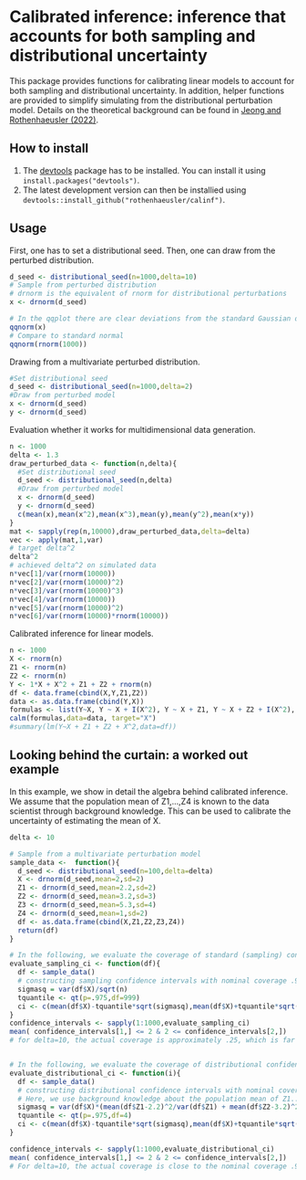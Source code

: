 # Calibrated inference: inference that accounts for both sampling and distributional uncertainty


This package provides functions for calibrating linear models to account for both sampling and distributional uncertainty. In addition, helper functions are provided to simplify simulating from the distributional perturbation model. Details on the theoretical background can be found in [Jeong and Rothenhaeusler (2022)](https://arxiv.org/abs/2202.11886).

## How to install

1. The [devtools](https://github.com/hadley/devtools) package has to be installed. You can install it using  `install.packages("devtools")`.
2. The latest development version can then be installied using `devtools::install_github("rothenhaeusler/calinf")`.

## Usage

First, one has to set a distributional seed. Then, one can draw from the perturbed distribution.

```R
d_seed <- distributional_seed(n=1000,delta=10)
# Sample from perturbed distribution 
# drnorm is the equivalent of rnorm for distributional perturbations
x <- drnorm(d_seed)

# In the qqplot there are clear deviations from the standard Gaussian distribution
qqnorm(x)
# Compare to standard normal
qqnorm(rnorm(1000))
```

Drawing from a multivariate perturbed distribution.

```R
#Set distributional seed
d_seed <- distributional_seed(n=1000,delta=2)
#Draw from perturbed model
x <- drnorm(d_seed)
y <- drnorm(d_seed)
```

Evaluation whether it works for multidimensional data generation.

```R
n <- 1000
delta <- 1.3
draw_perturbed_data <- function(n,delta){
  #Set distributional seed
  d_seed <- distributional_seed(n,delta)
  #Draw from perturbed model
  x <- drnorm(d_seed)
  y <- drnorm(d_seed)
  c(mean(x),mean(x^2),mean(x^3),mean(y),mean(y^2),mean(x*y))
}
mat <- sapply(rep(n,10000),draw_perturbed_data,delta=delta)
vec <- apply(mat,1,var)
# target delta^2
delta^2
# achieved delta^2 on simulated data
n*vec[1]/var(rnorm(10000))
n*vec[2]/var(rnorm(10000)^2)
n*vec[3]/var(rnorm(10000)^3)
n*vec[4]/var(rnorm(10000))
n*vec[5]/var(rnorm(10000)^2)
n*vec[6]/var(rnorm(10000)*rnorm(10000))
```

Calibrated inference for linear models.

```R
n <- 1000
X <- rnorm(n)
Z1 <- rnorm(n)
Z2 <- rnorm(n)
Y <- 1*X + X^2 + Z1 + Z2 + rnorm(n)
df <- data.frame(cbind(X,Y,Z1,Z2))
data <- as.data.frame(cbind(Y,X))
formulas <- list(Y~X, Y ~ X + I(X^2), Y ~ X + Z1, Y ~ X + Z2 + I(X^2), Y ~ X + Z1 + Z2 + I(X^2))
calm(formulas,data=data, target="X")
#summary(lm(Y~X + Z1 + Z2 + X^2,data=df))
```

## Looking behind the curtain: a worked out example

In this example, we show in detail the algebra behind calibrated inference. We assume that the population mean of Z1,...,Z4 is known to the data scientist through background knowledge. This can be used to calibrate the uncertainty of estimating the mean of X.


```R
delta <- 10

# Sample from a multivariate perturbation model
sample_data <-  function(){
  d_seed <- distributional_seed(n=100,delta=delta)
  X <- drnorm(d_seed,mean=2,sd=2)
  Z1 <- drnorm(d_seed,mean=2.2,sd=2)
  Z2 <- drnorm(d_seed,mean=3.2,sd=3)
  Z3 <- drnorm(d_seed,mean=5.3,sd=4)
  Z4 <- drnorm(d_seed,mean=1,sd=2)
  df <- as.data.frame(cbind(X,Z1,Z2,Z3,Z4))
  return(df)
}

# In the following, we evaluate the coverage of standard (sampling) confidence intervals
evaluate_sampling_ci <- function(df){
  df <- sample_data() 
  # constructing sampling confidence intervals with nominal coverage .95
  sigmasq = var(df$X)/sqrt(n)
  tquantile <- qt(p=.975,df=999)
  ci <- c(mean(df$X)-tquantile*sqrt(sigmasq),mean(df$X)+tquantile*sqrt(sigmasq))
}
confidence_intervals <- sapply(1:1000,evaluate_sampling_ci)
mean( confidence_intervals[1,] <= 2 & 2 <= confidence_intervals[2,])
# for delta=10, the actual coverage is approximately .25, which is far from the target coverage


# In the following, we evaluate the coverage of distributional confidence intervals
evaluate_distributional_ci <- function(i){
  df <- sample_data() 
  # constructing distributional confidence intervals with nominal coverage .95
  # Here, we use background knowledge about the population mean of Z1...Z4.
  sigmasq = var(df$X)*(mean(df$Z1-2.2)^2/var(df$Z1) + mean(df$Z2-3.2)^2/var(df$Z2) + mean(df$Z3-5.3)^2/var(df$Z3) + mean(df$Z4-1)^2/var(df$Z4))/4
  tquantile <- qt(p=.975,df=4)
  ci <- c(mean(df$X)-tquantile*sqrt(sigmasq),mean(df$X)+tquantile*sqrt(sigmasq))
}

confidence_intervals <- sapply(1:1000,evaluate_distributional_ci)
mean( confidence_intervals[1,] <= 2 & 2 <= confidence_intervals[2,])
# For delta=10, the actual coverage is close to the nominal coverage .95

```
